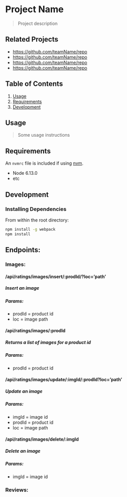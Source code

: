 # Project Name

> Project description

## Related Projects

  - https://github.com/teamName/repo
  - https://github.com/teamName/repo
  - https://github.com/teamName/repo
  - https://github.com/teamName/repo

## Table of Contents

1. [Usage](#Usage)
1. [Requirements](#requirements)
1. [Development](#development)

## Usage

> Some usage instructions

## Requirements

An `nvmrc` file is included if using [nvm](https://github.com/creationix/nvm).

- Node 6.13.0
- etc

## Development

### Installing Dependencies

From within the root directory:

```sh
npm install -g webpack
npm install
```

## Endpoints:
### Images:
#### /api/ratings/images/insert/:prodId/?loc=’path’
##### Insert an image
##### Params:
- prodId = product id
- loc = image path

#### /api/ratings/images/:prodId
##### Returns a list of images for a product id
##### Params:
- prodId = product id

#### /api/ratings/images/update/:imgId/:prodId?loc=’path’
##### Update an image
##### Params:
- imgId = image id
- prodId = product id
- loc = image path

#### /api/ratings/images/delete/:imgId
##### Delete an image
##### Params:
- imgId = image id

### Reviews: